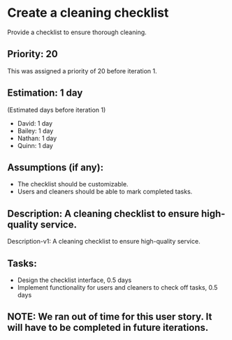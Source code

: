 # Create a cleaning checklist
Provide a checklist to ensure thorough cleaning.

## Priority: 20
This was assigned a priority of 20 before iteration 1.

## Estimation: 1 day
(Estimated days before iteration 1)
* David: 1 day
* Bailey: 1 day
* Nathan: 1 day
* Quinn: 1 day

## Assumptions (if any):
* The checklist should be customizable.
* Users and cleaners should be able to mark completed tasks.

## Description: A cleaning checklist to ensure high-quality service.
Description-v1: A cleaning checklist to ensure high-quality service.

## Tasks:
* Design the checklist interface, 0.5 days
* Implement functionality for users and cleaners to check off tasks, 0.5 days

## NOTE: We ran out of time for this user story. It will have to be completed in future iterations.